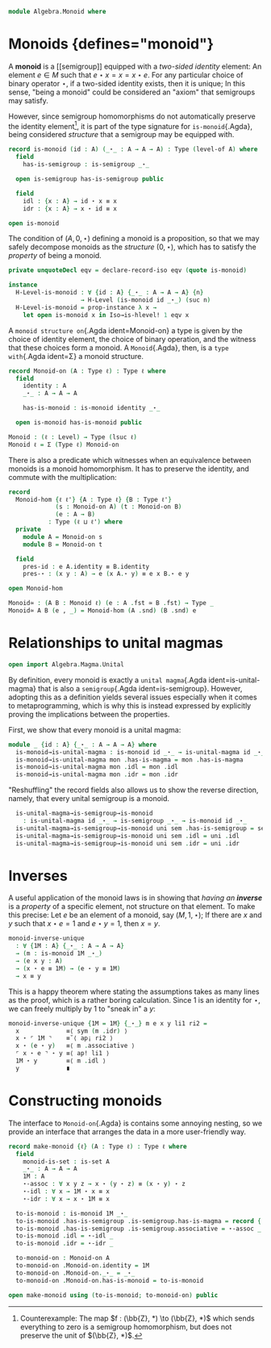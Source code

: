 <!--
```agda
open import 1Lab.Prelude

open import Algebra.Semigroup
```
-->

```agda
module Algebra.Monoid where
```

<!--
```agda
private variable
  ℓ ℓ₁ : Level
  A : Type ℓ
```
-->

# Monoids {defines="monoid"}

A **monoid** is a [[semigroup]] equipped with a _two-sided identity_
element: An element $e \in M$ such that $e \star x = x = x \star e$. For
any particular choice of binary operator $\star$, if a two-sided
identity exists, then it is unique; In this sense, "being a monoid"
could be considered an "axiom" that semigroups may satisfy.

However, since semigroup homomorphisms do not automatically preserve the
identity element[^1], it is part of the type signature for
`is-monoid`{.Agda}, being considered _structure_ that a semigroup may be
equipped with.

[^1]: Counterexample: The map $f : (\bb{Z}, *) \to (\bb{Z}, *)$
which sends everything to zero is a semigroup homomorphism, but does not
preserve the unit of $(\bb{Z}, *)$.

```agda
record is-monoid (id : A) (_⋆_ : A → A → A) : Type (level-of A) where
  field
    has-is-semigroup : is-semigroup _⋆_

  open is-semigroup has-is-semigroup public

  field
    idl : {x : A} → id ⋆ x ≡ x
    idr : {x : A} → x ⋆ id ≡ x

open is-monoid
```

The condition of $(A, 0, \star)$ defining a monoid is a proposition, so
that we may safely decompose monoids as the _structure_ $(0, \star)$,
which has to satisfy the _property_ of being a monoid.

```agda
private unquoteDecl eqv = declare-record-iso eqv (quote is-monoid)

instance
  H-Level-is-monoid : ∀ {id : A} {_⋆_ : A → A → A} {n}
                    → H-Level (is-monoid id _⋆_) (suc n)
  H-Level-is-monoid = prop-instance λ x →
    let open is-monoid x in Iso→is-hlevel! 1 eqv x
```

A `monoid structure on`{.Agda ident=Monoid-on} a type is given by the
choice of identity element, the choice of binary operation, and the
witness that these choices form a monoid. A `Monoid`{.Agda}, then, is a
`type with`{.Agda ident=Σ} a monoid structure.

```agda
record Monoid-on (A : Type ℓ) : Type ℓ where
  field
    identity : A
    _⋆_ : A → A → A

    has-is-monoid : is-monoid identity _⋆_

  open is-monoid has-is-monoid public

Monoid : (ℓ : Level) → Type (lsuc ℓ)
Monoid ℓ = Σ (Type ℓ) Monoid-on
```

There is also a predicate which witnesses when an equivalence between
monoids is a monoid homomorphism. It has to preserve the identity, and
commute with the multiplication:

```agda
record
  Monoid-hom {ℓ ℓ'} {A : Type ℓ} {B : Type ℓ'}
             (s : Monoid-on A) (t : Monoid-on B)
             (e : A → B)
           : Type (ℓ ⊔ ℓ') where
  private
    module A = Monoid-on s
    module B = Monoid-on t

  field
    pres-id : e A.identity ≡ B.identity
    pres-⋆ : (x y : A) → e (x A.⋆ y) ≡ e x B.⋆ e y

open Monoid-hom

Monoid≃ : (A B : Monoid ℓ) (e : A .fst ≃ B .fst) → Type _
Monoid≃ A B (e , _) = Monoid-hom (A .snd) (B .snd) e
```

# Relationships to unital magmas

```agda
open import Algebra.Magma.Unital
```

By definition, every monoid is exactly a `unital magma`{.Agda ident=is-unital-magma}
that is also a `semigroup`{.Agda ident=is-semigroup}. However, adopting
this as a definition yields several issues especially when it comes to
metaprogramming, which is why this is instead expressed by explicitly
proving the implications between the properties.

First, we show that every monoid is a unital magma:

```agda
module _ {id : A} {_⋆_ : A → A → A} where
  is-monoid→is-unital-magma : is-monoid id _⋆_ → is-unital-magma id _⋆_
  is-monoid→is-unital-magma mon .has-is-magma = mon .has-is-magma
  is-monoid→is-unital-magma mon .idl = mon .idl
  is-monoid→is-unital-magma mon .idr = mon .idr
```

"Reshuffling" the record fields also allows us to show the reverse
direction, namely, that every unital semigroup is a monoid.

```agda
  is-unital-magma→is-semigroup→is-monoid
    : is-unital-magma id _⋆_ → is-semigroup _⋆_ → is-monoid id _⋆_
  is-unital-magma→is-semigroup→is-monoid uni sem .has-is-semigroup = sem
  is-unital-magma→is-semigroup→is-monoid uni sem .idl = uni .idl
  is-unital-magma→is-semigroup→is-monoid uni sem .idr = uni .idr
```

# Inverses

A useful application of the monoid laws is in showing that _having an
**inverse**_ is a _property_ of a specific element, not structure on
that element. To make this precise: Let $e$ be an element of a monoid,
say $(M, 1, \star)$; If there are $x$ and $y$ such that $x \star e = 1$
and $e \star y = 1$, then $x = y$.

```agda
monoid-inverse-unique
  : ∀ {1M : A} {_⋆_ : A → A → A}
  → (m : is-monoid 1M _⋆_)
  → (e x y : A)
  → (x ⋆ e ≡ 1M) → (e ⋆ y ≡ 1M)
  → x ≡ y
```

This is a happy theorem where stating the assumptions takes as many
lines as the proof, which is a rather boring calculation. Since $1$ is
an identity for $\star$, we can freely multiply by $1$ to "sneak in" a
$y$:

```agda
monoid-inverse-unique {1M = 1M} {_⋆_} m e x y li1 ri2 =
  x             ≡⟨ sym (m .idr) ⟩
  x ⋆ ⌜ 1M ⌝    ≡˘⟨ ap¡ ri2 ⟩
  x ⋆ (e ⋆ y)   ≡⟨ m .associative ⟩
  ⌜ x ⋆ e ⌝ ⋆ y ≡⟨ ap! li1 ⟩
  1M ⋆ y        ≡⟨ m .idl ⟩
  y             ∎
```

# Constructing monoids

The interface to `Monoid-on`{.Agda} is contains some annoying nesting,
so we provide an interface that arranges the data in a more user-friendly
way.

```agda
record make-monoid {ℓ} (A : Type ℓ) : Type ℓ where
  field
    monoid-is-set : is-set A
    _⋆_ : A → A → A
    1M : A
    ⋆-assoc : ∀ x y z → x ⋆ (y ⋆ z) ≡ (x ⋆ y) ⋆ z
    ⋆-idl : ∀ x → 1M ⋆ x ≡ x
    ⋆-idr : ∀ x → x ⋆ 1M ≡ x

  to-is-monoid : is-monoid 1M _⋆_
  to-is-monoid .has-is-semigroup .is-semigroup.has-is-magma = record { has-is-set = monoid-is-set }
  to-is-monoid .has-is-semigroup .is-semigroup.associative = ⋆-assoc _ _ _
  to-is-monoid .idl = ⋆-idl _
  to-is-monoid .idr = ⋆-idr _

  to-monoid-on : Monoid-on A
  to-monoid-on .Monoid-on.identity = 1M
  to-monoid-on .Monoid-on._⋆_ = _⋆_
  to-monoid-on .Monoid-on.has-is-monoid = to-is-monoid

open make-monoid using (to-is-monoid; to-monoid-on) public
```
